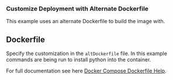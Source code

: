 ### Customize Deployment with Alternate Dockerfile

This example uses an alternate Dockerfile to build the image with. 

## Dockerfile

Specify the customization in the ```altDockerfile``` file. In this example commands are being run to install python into the container. 

For full documentation see here [Docker Compose Dockerfile Help](https://docs.docker.com/compose/compose-file/compose-file-v3/#dockerfile).




